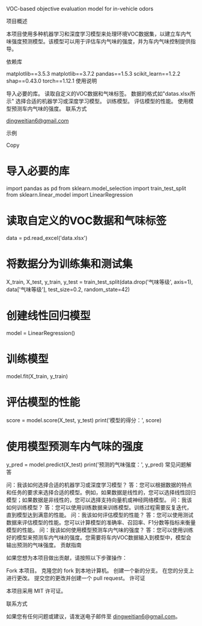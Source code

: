 VOC-based objective evaluation model for in-vehicle odors

项目概述

本项目使用多种机器学习和深度学习模型来处理环境VOC数据集，以建立车内气味强度预测模型。该模型可以用于评估车内气味的强度，并为车内气味控制提供指导。

依赖库

matplotlib==3.5.3
matplotlib==3.7.2
pandas==1.5.3
scikit_learn==1.2.2
shap==0.43.0
torch==1.12.1
使用说明

导入必要的库。
读取自定义的VOC数据和气味标签。
数据的格式如"datas.xlsx所示"
选择合适的机器学习或深度学习模型。
训练模型。
评估模型的性能。
使用模型预测车内气味的强度。
联系方式

dingweitian6@gmail.com

示例

Copy
# 导入必要的库
import pandas as pd
from sklearn.model_selection import train_test_split
from sklearn.linear_model import LinearRegression

# 读取自定义的VOC数据和气味标签
data = pd.read_excel('data.xlsx')

# 将数据分为训练集和测试集
X_train, X_test, y_train, y_test = train_test_split(data.drop('气味等级', axis=1), data['气味等级'], test_size=0.2, random_state=42)

# 创建线性回归模型
model = LinearRegression()

# 训练模型
model.fit(X_train, y_train)

# 评估模型的性能
score = model.score(X_test, y_test)
print('模型的得分：', score)

# 使用模型预测车内气味的强度
y_pred = model.predict(X_test)
print('预测的气味强度：', y_pred)
常见问题解答

问：我该如何选择合适的机器学习或深度学习模型？
答：您可以根据数据的特点和任务的要求来选择合适的模型。例如，如果数据是线性的，您可以选择线性回归模型；如果数据是非线性的，您可以选择支持向量机或神经网络模型。
问：我该如何训练模型？
答：您可以使用训练数据来训练模型。训练过程需要反复迭代，直到模型达到满意的性能。
问：我该如何评估模型的性能？
答：您可以使用测试数据来评估模型的性能。您可以计算模型的准确率、召回率、F1分数等指标来衡量模型的性能。
问：我该如何使用模型预测车内气味的强度？
答：您可以使用训练好的模型来预测车内气味的强度。您需要将车内VOC数据输入到模型中，模型会输出预测的气味强度。
贡献指南

如果您想为本项目做出贡献，请按照以下步骤操作：

Fork 本项目。
克隆您的 fork 到本地计算机。
创建一个新的分支。
在您的分支上进行更改。
提交您的更改并创建一个 pull request。
许可证

本项目采用 MIT 许可证。

联系方式

如果您有任何问题或建议，请发送电子邮件至 dingweitian6@gmail.com。
